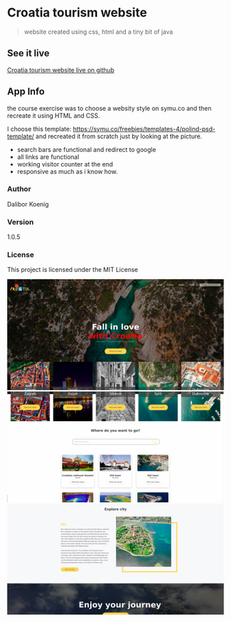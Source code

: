 # Croatia tourism website
> website created using css, html and a tiny bit of java
## See it live
[Croatia tourism website live on github](https://daliborkoenig.github.io/Croatia_tourism_website/)
## App Info
the course exercise was to choose a websity style on symu.co and then recreate it using HTML and CSS. 

I choose this template:
https://symu.co/freebies/templates-4/polind-psd-template/ and recreated it from scratch just by looking at the picture.

- search bars are functional and redirect to google
- all links are functional
- working visitor counter at the end
- responsive as much as i know how.
### Author
Dalibor Koenig
### Version
1.0.5
### License
This project is licensed under the MIT License

![alt text](images/croatia-tourism-website-1.png "screenshot1")
![alt text](images/croatia-tourism-website-2.png "screenshot1")
![alt text](images/croatia-tourism-website-3.png "screenshot1")
